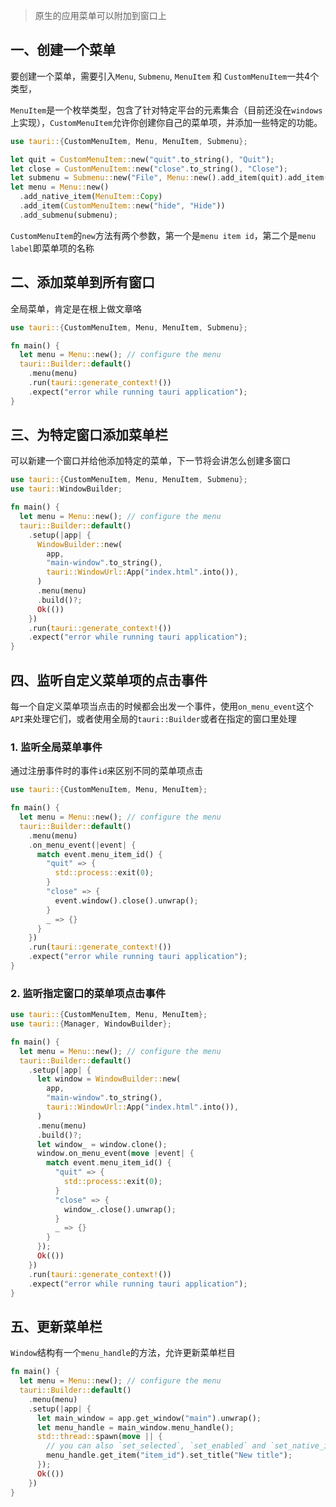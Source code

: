 > 原生的应用菜单可以附加到窗口上

## 一、创建一个菜单

要创建一个菜单，需要引入`Menu`, `Submenu`, `MenuItem` 和 `CustomMenuItem`一共4个类型，

`MenuItem`是一个枚举类型，包含了针对特定平台的元素集合（目前还没在`windows`上实现），`CustomMenuItem`允许你创建你自己的菜单项，并添加一些特定的功能。

```rust
use tauri::{CustomMenuItem, Menu, MenuItem, Submenu};

let quit = CustomMenuItem::new("quit".to_string(), "Quit");
let close = CustomMenuItem::new("close".to_string(), "Close");
let submenu = Submenu::new("File", Menu::new().add_item(quit).add_item(close));
let menu = Menu::new()
  .add_native_item(MenuItem::Copy)
  .add_item(CustomMenuItem::new("hide", "Hide"))
  .add_submenu(submenu);
```

`CustomMenuItem`的`new`方法有两个参数，第一个是`menu item id`，第二个是`menu label`即菜单项的名称

## 二、添加菜单到所有窗口

全局菜单，肯定是在根上做文章咯

```rust
use tauri::{CustomMenuItem, Menu, MenuItem, Submenu};

fn main() {
  let menu = Menu::new(); // configure the menu
  tauri::Builder::default()
    .menu(menu)
    .run(tauri::generate_context!())
    .expect("error while running tauri application");
}
```

## 三、为特定窗口添加菜单栏

可以新建一个窗口并给他添加特定的菜单，下一节将会讲怎么创建多窗口

```rust
use tauri::{CustomMenuItem, Menu, MenuItem, Submenu};
use tauri::WindowBuilder;

fn main() {
  let menu = Menu::new(); // configure the menu
  tauri::Builder::default()
    .setup(|app| {
      WindowBuilder::new(
        app,
        "main-window".to_string(),
        tauri::WindowUrl::App("index.html".into()),
      )
      .menu(menu)
      .build()?;
      Ok(())
    })
    .run(tauri::generate_context!())
    .expect("error while running tauri application");
}
```

## 四、监听自定义菜单项的点击事件

每一个自定义菜单项当点击的时候都会出发一个事件，使用`on_menu_event`这个`API`来处理它们，或者使用全局的`tauri::Builder`或者在指定的窗口里处理

### 1. 监听全局菜单事件

通过注册事件时的事件`id`来区别不同的菜单项点击

```rust
use tauri::{CustomMenuItem, Menu, MenuItem};

fn main() {
  let menu = Menu::new(); // configure the menu
  tauri::Builder::default()
    .menu(menu)
    .on_menu_event(|event| {
      match event.menu_item_id() {
        "quit" => {
          std::process::exit(0);
        }
        "close" => {
          event.window().close().unwrap();
        }
        _ => {}
      }
    })
    .run(tauri::generate_context!())
    .expect("error while running tauri application");
}
```

### 2. 监听指定窗口的菜单项点击事件

```rust
use tauri::{CustomMenuItem, Menu, MenuItem};
use tauri::{Manager, WindowBuilder};

fn main() {
  let menu = Menu::new(); // configure the menu
  tauri::Builder::default()
    .setup(|app| {
      let window = WindowBuilder::new(
        app,
        "main-window".to_string(),
        tauri::WindowUrl::App("index.html".into()),
      )
      .menu(menu)
      .build()?;
      let window_ = window.clone();
      window.on_menu_event(move |event| {
        match event.menu_item_id() {
          "quit" => {
            std::process::exit(0);
          }
          "close" => {
            window_.close().unwrap();
          }
          _ => {}
        }
      });
      Ok(())
    })
    .run(tauri::generate_context!())
    .expect("error while running tauri application");
}
```

## 五、更新菜单栏

`Window`结构有一个`menu_handle`的方法，允许更新菜单栏目

```rust
fn main() {
  let menu = Menu::new(); // configure the menu
  tauri::Builder::default()
    .menu(menu)
    .setup(|app| {
      let main_window = app.get_window("main").unwrap();
      let menu_handle = main_window.menu_handle();
      std::thread::spawn(move || {
        // you can also `set_selected`, `set_enabled` and `set_native_image` (macOS only).
        menu_handle.get_item("item_id").set_title("New title");
      });
      Ok(())
    })
}
```

